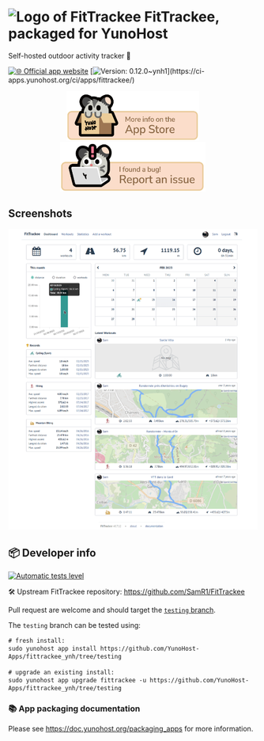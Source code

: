 <!--
N.B.: This README was automatically generated by <https://github.com/YunoHost/apps_tools/blob/main/readme_generator>
It shall NOT be edited by hand.
-->

<h1>
  <img src="https://raw.githubusercontent.com/YunoHost/apps/main/logos/fittrackee.png" width="32px" alt="Logo of FitTrackee">
  FitTrackee, packaged for YunoHost
</h1>

Self-hosted outdoor activity tracker 🚴

[![🌐 Official app website](https://img.shields.io/badge/Official_app_website-darkgreen?style=for-the-badge)](https://docs.fittrackee.org/)
[![Version: 0.12.0~ynh1](https://img.shields.io/badge/Version-0.12.0~ynh1-rgb(18,138,11)?style=for-the-badge)](https://ci-apps.yunohost.org/ci/apps/fittrackee/)

<div align="center">
<a href="https://apps.yunohost.org/app/fittrackee"><img height="100px" src="https://github.com/YunoHost/yunohost-artwork/raw/refs/heads/main/badges/neopossum-badges/badge_more_info_on_the_appstore.svg"/></a>
<a href="https://github.com/YunoHost-Apps/fittrackee_ynh/issues"><img height="100px" src="https://github.com/YunoHost/yunohost-artwork/raw/refs/heads/main/badges/neopossum-badges/badge_report_an_issue.svg"/></a>
</div>


## Screenshots
![Screenshot of FitTrackee](./doc/screenshots/fittrackee.png)

## 📦 Developer info

[![Automatic tests level](https://apps.yunohost.org/badge/cilevel/fittrackee)](https://ci-apps.yunohost.org/ci/apps/fittrackee/)

🛠️ Upstream FitTrackee repository: <https://github.com/SamR1/FitTrackee>

Pull request are welcome and should target the [`testing` branch](https://github.com/YunoHost-Apps/fittrackee_ynh/tree/testing).

The `testing` branch can be tested using:
```
# fresh install:
sudo yunohost app install https://github.com/YunoHost-Apps/fittrackee_ynh/tree/testing

# upgrade an existing install:
sudo yunohost app upgrade fittrackee -u https://github.com/YunoHost-Apps/fittrackee_ynh/tree/testing
```

### 📚 App packaging documentation

Please see <https://doc.yunohost.org/packaging_apps> for more information.